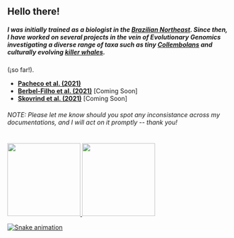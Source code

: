 
## Hello there!

##### I was initially trained as a biologist in the [Brazilian Northeast](https://en.wikipedia.org/wiki/Northeast_Region,_Brazil). Since then, I have worked on several projects in the vein of _Evolutionary Genomics_ investigating a diverse range of taxa such as tiny [Collembolans](https://onlinelibrary.wiley.com/doi/abs/10.1111/zsc.12377) and culturally evolving [killer whales](https://onlinelibrary.wiley.com/doi/abs/10.1111/mec.15099).

(¡so far!).

* [**Pacheco et al. (2021)**](https://github.com/layka-pacheco/FeralPigeonGenomics)
* [**Berbel-Filho et al. (2021)**](https://github.com/layka-pacheco/KryptolebiasGenomics) [Coming Soon]
* [**Skovrind et al. (2021)**](https://github.com/layka-pacheco/PerchGenomics) [Coming Soon]

###### NOTE: Please let me know should you spot any inconsistance across my documentations, and I will act on it promptly -- thank you!

#

 <div>
  <a href="https://github.com/layka-pacheco">
  <img height="165em" src="https://github-readme-stats.vercel.app/api?username=layka-pacheco&show_icons=true&theme=dracula&include_all_commits=true&count_private=true"/>
  <img height="165em" src="https://github-readme-stats.vercel.app/api/top-langs/?username=layka-pacheco&layout=compact&langs_count=7&theme=dracula"/>
</div>

![Snake animation](https://github.com/layka-pacheco/layka-pacheco/blob/output/github-contribution-grid-snake.svg)
